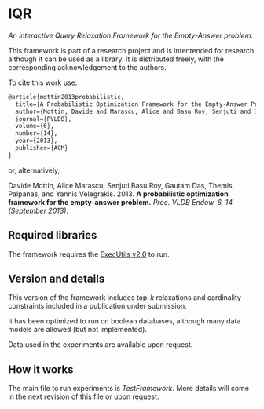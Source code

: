 # IQR
*An interactive Query Relaxation Framework for the Empty-Answer problem.*


This framework is part of a research project and is intentended for research although it can be used as a library. 
It is distributed freely, with the corresponding acknowledgement to the authors. 

To cite this work use: 

```latex
@article{mottin2013probabilistic,
  title={A Probabilistic Optimization Framework for the Empty-Answer Problem.},
  author={Mottin, Davide and Marascu, Alice and Basu Roy, Senjuti and Das, Gautam and Palpanas, Themis and Velegrakis, Yannis},
  journal={PVLDB},
  volume={6},
  number={14},
  year={2013},
  publisher={ACM}
}
```

or, alternatively,


Davide Mottin, Alice Marascu, Senjuti Basu Roy, Gautam Das, Themis Palpanas, and Yannis Velegrakis. 2013. **A probabilistic optimization framework for the empty-answer problem.** *Proc. VLDB Endow. 6, 14 (September 2013)*.

## Required libraries

The framework requires the [ExecUtils v2.0](https://github.com/mutandon/ExecutionUtilities/releases/tag/v2.0) to run. 

## Version and details

This version of the framework includes top-*k* relaxations and cardinality constraints included in a publication under submission. 

It has been optimized to run on boolean databases, although many data models are allowed (but not implemented).

Data used in the experiments are available upon request. 

## How it works

The main file to run experiments is *TestFramework*. More details will come in the next revision of this file or upon request. 




